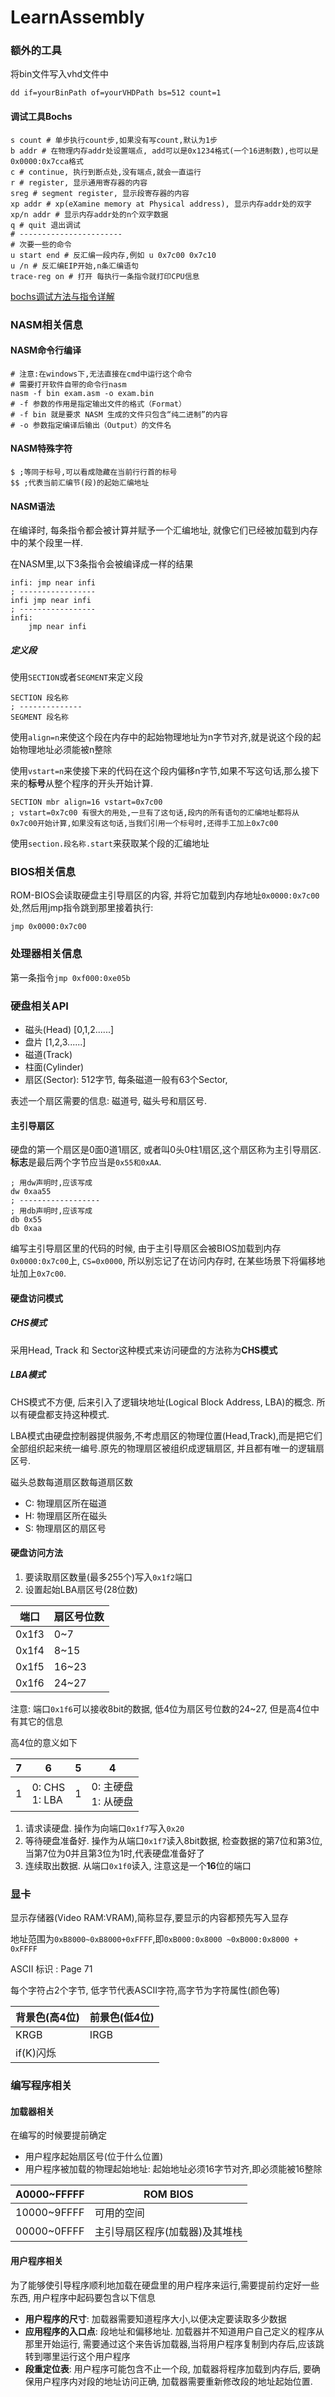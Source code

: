 # LearnAssembly
### 额外的工具

将bin文件写入vhd文件中

```shell
dd if=yourBinPath of=yourVHDPath bs=512 count=1
```

#### 调试工具Bochs

```shell
s count # 单步执行count步,如果没有写count,默认为1步
b addr # 在物理内存addr处设置端点, add可以是0x1234格式(一个16进制数),也可以是0x0000:0x7cca格式
c # continue, 执行到断点处,没有端点,就会一直运行
r # register, 显示通用寄存器的内容
sreg # segment register, 显示段寄存器的内容
xp addr # xp(eXamine memory at Physical address), 显示内存addr处的双字
xp/n addr # 显示内存addr处的n个双字数据
q # quit 退出调试
# -----------------------
# 次要一些的命令
u start end # 反汇编一段内存,例如 u 0x7c00 0x7c10
u /n # 反汇编EIP开始,n条汇编语句
trace-reg on # 打开 每执行一条指令就打印CPU信息
```

[bochs调试方法与指令详解](http://blog.csdn.net/liu0808/article/details/53099099)



### NASM相关信息

#### NASM命令行编译

```shell
# 注意:在windows下,无法直接在cmd中运行这个命令
# 需要打开软件自带的命令行nasm
nasm -f bin exam.asm -o exam.bin
# -f 参数的作用是指定输出文件的格式（Format）
# -f bin 就是要求 NASM 生成的文件只包含“纯二进制”的内容
# -o 参数指定编译后输出（Output）的文件名
```

#### NASM特殊字符
```assembly
$ ;等同于标号,可以看成隐藏在当前行行首的标号
$$ ;代表当前汇编节(段)的起始汇编地址
```

#### NASM语法

在编译时, 每条指令都会被计算并赋予一个汇编地址, 就像它们已经被加载到内存中的某个段里一样. 

在NASM里,以下3条指令会被编译成一样的结果

```assembly
infi: jmp near infi
; -----------------
infi jmp near infi
; -----------------
infi:
    jmp near infi
```

##### 定义段

使用`SECTION`或者`SEGMENT`来定义段

```assembly
SECTION 段名称
; --------------
SEGMENT 段名称
```

使用`align=n`来使这个段在内存中的起始物理地址为n字节对齐,就是说这个段的起始物理地址必须能被n整除

使用`vstart=n`来使接下来的代码在这个段内偏移n字节,如果不写这句话,那么接下来的**标号**从整个程序的开头开始计算.

```assembly
SECTION mbr align=16 vstart=0x7c00
; vstart=0x7c00 有很大的用处,一旦有了这句话,段内的所有语句的汇编地址都将从0x7c00开始计算,如果没有这句话,当我们引用一个标号时,还得手工加上0x7c00
```

使用`section.段名称.start`来获取某个段的汇编地址

### BIOS相关信息

ROM-BIOS会读取硬盘主引导扇区的内容, 并将它加载到内存地址`0x0000:0x7c00`处,然后用jmp指令跳到那里接着执行:

```assembly
jmp 0x0000:0x7c00
```

### 处理器相关信息

第一条指令`jmp 0xf000:0xe05b`

### 硬盘相关API

- 磁头(Head) [0,1,2......]
- 盘片 [1,2,3......]
- 磁道(Track)
- 柱面(Cylinder)
- 扇区(Sector): 512字节, 每条磁道一般有63个Sector,

表述一个扇区需要的信息: 磁道号, 磁头号和扇区号.

#### 主引导扇区

硬盘的第一个扇区是0面0道1扇区, 或者叫0头0柱1扇区,这个扇区称为主引导扇区. **标志**是最后两个字节应当是`0x55和0xAA`.

```assembly
; 用dw声明时,应该写成
dw 0xaa55
; ------------------
; 用db声明时,应该写成
db 0x55
db 0xaa
```

编写主引导扇区里的代码的时候, 由于主引导扇区会被BIOS加载到内存`0x0000:0x7c00`上, `CS=0x0000`, 所以别忘记了在访问内存时, 在某些场景下将偏移地址加上`0x7c00`.

#### 硬盘访问模式

##### CHS模式

采用Head, Track 和 Sector这种模式来访问硬盘的方法称为**CHS模式**

##### LBA模式

CHS模式不方便, 后来引入了逻辑块地址(Logical Block Address, LBA)的概念. 所以有硬盘都支持这种模式.

LBA模式由硬盘控制器提供服务,不考虑扇区的物理位置(Head,Track),而是把它们全部组织起来统一编号.原先的物理扇区被组织成逻辑扇区, 并且都有唯一的逻辑扇区号.

磁头总数每道扇区数每道扇区数

- C: 物理扇区所在磁道
- H: 物理扇区所在磁头
- S: 物理扇区的扇区号

#### 硬盘访问方法

1. 要读取扇区数量(最多255个)写入`0x1f2`端口
2. 设置起始LBA扇区号(28位数)

| 端口  | 扇区号位数 |
| ----- | ---------- |
| 0x1f3 | 0~7        |
| 0x1f4 | 8~15       |
| 0x1f5 | 16~23      |
| 0x1f6 | 24~27      |

注意: 端口`0x1f6`可以接收8bit的数据, 低4位为扇区号位数的24~27, 但是高4位中有其它的信息

高4位的意义如下

| 7    | 6                   | 5    | 4                         |
| ---- | ------------------- | ---- | ------------------------- |
| 1    | 0: CHS<br /> 1: LBA | 1    | 0: 主硬盘<br /> 1: 从硬盘 |

1. 请求读硬盘. 操作为向端口`0x1f7`写入`0x20`
2. 等待硬盘准备好. 操作为从端口`0x1f7`读入8bit数据, 检查数据的第7位和第3位, 当第7位为0并且第3位为1时,代表硬盘准备好了
3. 连续取出数据. 从端口`0x1f0`读入, 注意这是一个**16**位的端口

### 显卡

显示存储器(Video RAM:VRAM),简称显存,要显示的内容都预先写入显存

地址范围为`0xB8000~0xB8000+0xFFFF`,即`0xB000:0x8000 ~0xB000:0x8000 + 0xFFFF`

ASCII 标识 : Page 71

每个字符占2个字节, 低字节代表ASCII字符,高字节为字符属性(颜色等)

| 背景色(高4位) | 前景色(低4位) |
| ------------- | ------------- |
| KRGB          | IRGB          |
| if(K)闪烁     |               |

### 编写程序相关

#### 加载器相关

在编写的时候要提前确定

- 用户程序起始扇区号(位于什么位置)
- 用户程序被加载的物理起始地址: 起始地址必须16字节对齐,即必须能被16整除

| A0000~FFFFF | ROM BIOS                       |
| ----------- | ------------------------------ |
| 10000~9FFFF | 可用的空间                     |
| 00000~0FFFF | 主引导扇区程序(加载器)及其堆栈 |

#### 用户程序相关

为了能够使引导程序顺利地加载在硬盘里的用户程序来运行,需要提前约定好一些东西, 用户程序中起码要包含以下信息

- **用户程序的尺寸**: 加载器需要知道程序大小,以便决定要读取多少数据
- **应用程序的入口点**: 段地址和偏移地址. 加载器并不知道用户自己定义的程序从那里开始运行, 需要通过这个来告诉加载器,当将用户程序复制到内存后,应该跳转到哪里运行这个用户程序
- **段重定位表**: 用户程序可能包含不止一个段, 加载器将程序加载到内存后, 要确保用户程序内对段的地址访问正确, 加载器需要重新修改段的地址起始位置.